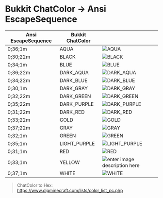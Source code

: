 # Bukkit ChatColor -> Ansi EscapeSequence
|Ansi EscapeSequence|Bukkit ChatColor||
|--|--|--|
|0;36;1m|AQUA|![AQUA](http://placehold.it/100x20/55FFFF/55FFFF/)|
|0;30;22m|BLACK|![BLACK](http://placehold.it/100x20/000/000/)|
|0;34;1m|BLUE|![BLUE](http://placehold.it/100x20/5555FF/5555FF/)|
|0;36;22m|DARK_AQUA|![DARK_AQUA](http://placehold.it/100x20/00AAAA/00AAAA/)|
|0;34;22m|DARK_BLUE|![DARK_BLUE](http://placehold.it/100x20/0000AA/0000AA/)|
|0;30;1m|DARK_GRAY|![DARK_GRAY](http://placehold.it/100x20/555555/555555/)|
|0;32;22m|DARK_GREEN|![DARK_GREEN](http://placehold.it/100x20/00AA00/00AA00/)|
|0;35;22m|DARK_PURPLE|![DARK_PURPLE](http://placehold.it/100x20/AA00AA/AA00AA/)|
|0;31;22m|DARK_RED|![DARK_RED](http://placehold.it/100x20/AA0000/AA0000/)|
|0;33;22m|GOLD|![GOLD](http://placehold.it/100x20/FFAA00/FFAA00/)|
|0;37;22m|GRAY|![GRAY](http://placehold.it/100x20/AAAAAA/AAAAAA/)|
|0;32;1m|GREEN|![GREEN](http://placehold.it/100x20/55FF55/55FF55/)|
|0;35;1m|LIGHT_PURPLE|![LIGHT_PURPLE](http://placehold.it/100x20/FF55FF/FF55FF/)|
|0;31;1m|RED|![RED](http://placehold.it/100x20/FF5555/FF5555/)|
|0;33;1m|YELLOW|![enter image description here](http://placehold.it/100x20/FFFF55/FFFF55/)|
|0;37;1m|WHITE|![WHITE](http://placehold.it/100x20/FFF/FFF/)|
> ChatColor to Hex: 
> https://www.digminecraft.com/lists/color_list_pc.php
